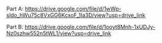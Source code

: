 Part A: https://drive.google.com/file/d/1wWp-sldo_hWu75c8VxGG6KcxoF_1Ia3D/view?usp=drive_link

Part B: https://drive.google.com/file/d/1ooyt8Mnh-1xUDJy-Nz0szhw552n5tWL1/view?usp=drive_link
